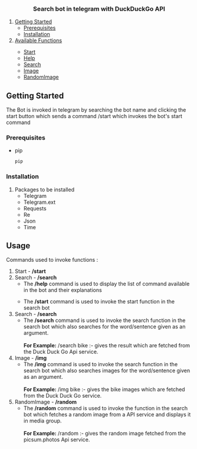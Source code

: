 




<h3 align="center">Search bot in telegram with DuckDuckGo API</h3>


  <ol>
    <li>
      <a href="#getting-started">Getting Started</a>
      <ul>
        <li><a href="#prerequisites">Prerequisites</a></li>
        <li><a href="#installation">Installation</a></li>
      </ul>
    </li>
    <li><a href="#usage">Available Functions</a></li>
        <ul>
            <li><a href="#Start">Start</a></li>
            <li><a href="#Help">Help</a></li>
            <li><a href="#Search">Search</a></li>
            <li><a href="#Image">Image</a></li>
            <li><a href="#RandomImg">RandomImage</a></li>
        </ul>
  </ol>

## Getting Started

The Bot is invoked in telegram by searching the bot name and clicking the start button which sends a command
/start which invokes the bot's start command

### Prerequisites

* pip
  ```sh
  pip 
  ```

### Installation

1. Packages to be installed 
    <ul>
   <li>Telegram</li>
   <li>Telegram.ext</li>
   <li>Requests</li>
   <li>Re</li>
   <li>Json</li>
   <li>Time</li>
   </ul>




<!-- USAGE EXAMPLES -->
## Usage

Commands used to invoke functions :
<ol>
<li>Start -  <b>/start</b>
<li>Search - <b>/search</b><ul><li>The <b>/help</b> command is used to display the list of command available in the bot and their explanations</li></ul></li>
<ul><li>The <b>/start</b> command is used to invoke the start function in the search bot</li></ul></li>
<li>Search - <b>/search</b><ul><li>The <b>/search</b> command is used to invoke the search function in the search bot which also searches for the word/sentence given as an argument.<br><br><b>For Example:</b> /search bike :- gives the result which are fetched from the Duck Duck Go Api service.</li></ul></li>
<li>Image - <b>/img</b><ul><li>The <b>/img</b> command is used to invoke the search function in the search bot which also searches images for the word/sentence given as an argument.<br><br><b>For Example:</b> /img bike :- gives the bike images which are fetched from the Duck Duck Go service.</li></ul></li>
<li>RandomImage - <b>/random</b><ul><li>The <b>/random</b> command is used to invoke the function in the search bot which fetches a random image from a API service and displays it in media group.<br><br><b>For Example:</b> /random :- gives the random image fetched from the picsum.photos Api service.</li></ul></li>
</ol>


